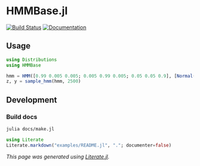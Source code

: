# HMMBase.jl

[![Build Status][travis-img]][travis-url] [![Documentation][docs-stable-img]][docs-stable-url]

## Usage

```julia
using Distributions
using HMMBase

hmm = HMM([0.99 0.005 0.005; 0.005 0.99 0.005; 0.05 0.05 0.9], [Normal(5,1), Normal(10,3), Normal(15,1)])
z, y = sample_hmm(hmm, 2500)
```

## Development

### Build docs

```bash
julia docs/make.jl
```

```julia
using Literate
Literate.markdown("examples/README.jl", "."; documenter=false)
```

[docs-stable-img]: https://img.shields.io/badge/docs-stable-blue.svg?style=flat
[docs-stable-url]: https://maxmouchet.github.io/HMMBase.jl/stable

[travis-img]: https://travis-ci.org/maxmouchet/HMMBase.jl.svg?branch=master
[travis-url]: https://travis-ci.org/maxmouchet/HMMBase.jl

*This page was generated using [Literate.jl](https://github.com/fredrikekre/Literate.jl).*

